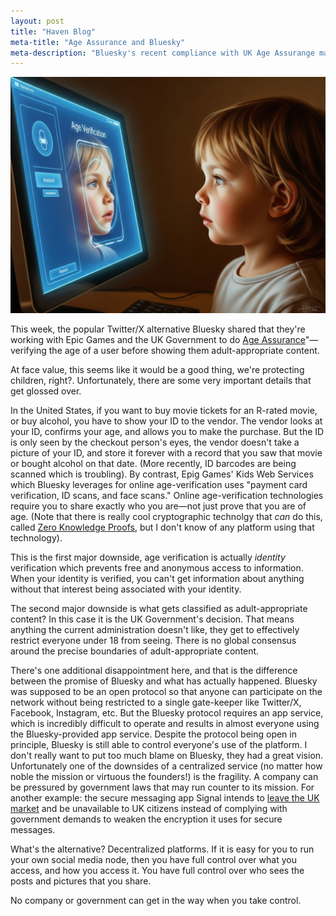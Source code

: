 ```yaml
---
layout: post
title: "Haven Blog"
meta-title: "Age Assurance and Bluesky"
meta-description: "Bluesky's recent compliance with UK Age Assurange mandates demonstrates the dangers of relying on any centralized platform, no matter how open the protocols."
---
```

<img class="default" src="/assets/images/age_verification.jpg" alt="Young child getting face scanned by a computer for age verification"/>

This week, the popular Twitter/X alternative Bluesky shared that they're working with Epic Games and the UK Government to do [Age Assurance](https://bsky.social/about/blog/07-10-2025-age-assurance)"&mdash;verifying the age of a user before showing them adult-appropriate content.

At face value, this seems like it would be a good thing, we're protecting children, right?.  Unfortunately, there are some very important details that get glossed over.  

In the United States, if you want to buy movie tickets for an R-rated movie, or buy alcohol, you have to show your ID to the vendor.  The vendor looks at your ID, confirms your age, and allows you to make the purchase.  But the ID is only seen by the checkout person's eyes, the vendor doesn't take a picture of your ID, and store it forever with a record that you saw that movie or bought alcohol on that date.  (More recently, ID barcodes are being scanned which is troubling).  By contrast, Epig Games' Kids Web Services which Bluesky leverages for online age-verification uses "payment card verification, ID scans, and face scans."  Online age-verification technologies require you to share exactly who you are&mdash;not just prove that you are of age.  (Note that there is really cool cryptographic technolgy that _can_ do this, called [Zero Knowledge Proofs](https://en.wikipedia.org/wiki/Zero-knowledge_proof), but I don't know of any platform using that technology).

This is the first major downside, age verification is actually _identity_ verification which prevents free and anonymous access to information.  When your identity is verified, you can't get information about anything without that interest being associated with your identity.  

The second major downside is what gets classified as adult-appropriate content?  In this case it is the UK Government's decision. That means anything the current administration doesn't like, they get to effectively restrict everyone under 18 from seeing.  There is no global consensus around the precise boundaries of adult-appropriate content.  

There's one additional disappointment here, and that is the difference between the promise of Bluesky and what has actually happened.  Bluesky was supposed to be an open protocol so that anyone can participate on the network without being restricted to a single gate-keeper like Twitter/X, Facebook, Instagram, etc.  But the Bluesky protocol requires an app service, which is incredibly difficult to operate and results in almost everyone using the Bluesky-provided app service.  Despite the protocol being open in principle, Bluesky is still able to control everyone's use of the platform. I don't really want to put too much blame on Bluesky, they had a great vision.  Unfortunately one of the downsides of a centralized service (no matter how noble the mission or virtuous the founders!) is the fragility.  A company can be pressured by government laws that may run counter to its mission. For another example: the secure messaging app Signal intends to [leave the UK market](https://www.techradar.com/computing/cyber-security/we-will-not-walk-back-signal-would-rather-leave-the-uk-and-sweden-than-remove-encryption-protections) and be unavailable to UK citizens instead of complying with government demands to weaken the encryption it uses for secure messages.  

What's the alternative?  Decentralized platforms.  If it is easy for you to run your own social media node, then you have full control over what you access, and how you access it.  You have full control over who sees the posts and pictures that you share.

No company or government can get in the way when you take control.  
